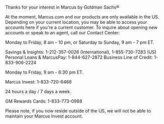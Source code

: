 Thanks for your interest in Marcus by Goldman Sachs®

At the moment, Marcus.com and our products are only available in the US. Depending on your current location, you may be able to access your accounts here if you're a current customer. To inquire about opening new accounts or speak to an agent, call our Contact Center:

Monday to Friday, 8 am - 10 pm, or Saturday to Sunday, 9 am - 7 pm ET.

Savings & Insights: 1-212-357-0026 (International), 1-855-730-7283 (US)
Personal Loans & MarcusPay: 1-844-627-2872
Business Line of Credit: 1-833-906-2224



Monday to Friday, 9 am - 6:30 pm ET.

Marcus Invest: 1-833-720-6468



24 hours a day / 7 days a week.

GM Rewards Cards: 1-833-773-0988



Please note, if you now reside outside of the US, we will not be able to maintain your Marcus Invest account.